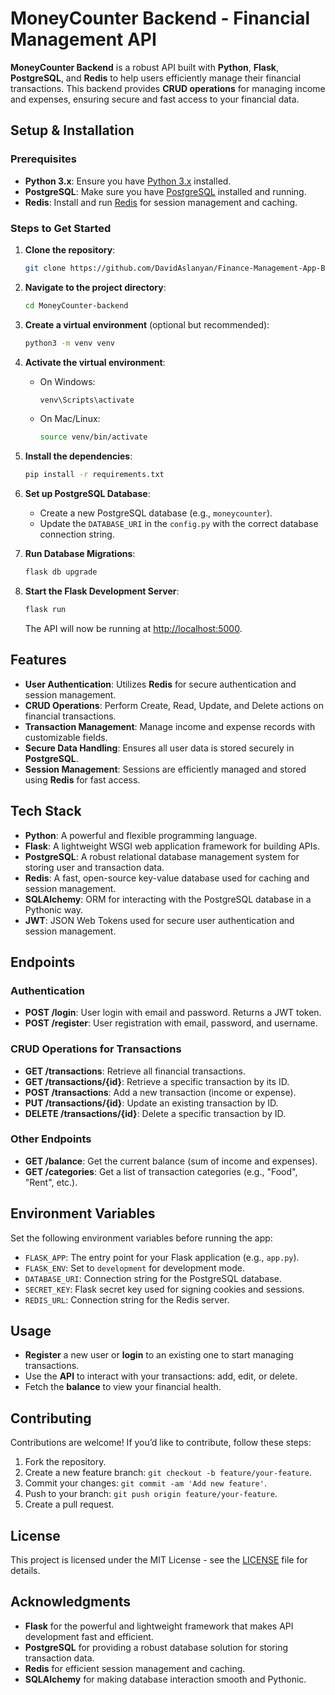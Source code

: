 # MoneyCounter Backend - Financial Management API

**MoneyCounter Backend** is a robust API built with **Python**, **Flask**, **PostgreSQL**, and **Redis** to help users efficiently manage their financial transactions. This backend provides **CRUD operations** for managing income and expenses, ensuring secure and fast access to your financial data.

## Setup & Installation

### Prerequisites

- **Python 3.x**: Ensure you have [Python 3.x](https://www.python.org/downloads/) installed.
- **PostgreSQL**: Make sure you have [PostgreSQL](https://www.postgresql.org/) installed and running.
- **Redis**: Install and run [Redis](https://redis.io/) for session management and caching.

### Steps to Get Started

1. **Clone the repository**:
    ```bash
    git clone https://github.com/DavidAslanyan/Finance-Management-App-Backend.git
    ```
2. **Navigate to the project directory**:
    ```bash
    cd MoneyCounter-backend
    ```

3. **Create a virtual environment** (optional but recommended):
    ```bash
    python3 -m venv venv
    ```

4. **Activate the virtual environment**:
    - On Windows:
        ```bash
        venv\Scripts\activate
        ```
    - On Mac/Linux:
        ```bash
        source venv/bin/activate
        ```

5. **Install the dependencies**:
    ```bash
    pip install -r requirements.txt
    ```

6. **Set up PostgreSQL Database**:
    - Create a new PostgreSQL database (e.g., `moneycounter`).
    - Update the `DATABASE_URI` in the `config.py` with the correct database connection string.

7. **Run Database Migrations**:
    ```bash
    flask db upgrade
    ```

8. **Start the Flask Development Server**:
    ```bash
    flask run
    ```

    The API will now be running at [http://localhost:5000](http://localhost:5000).


## Features

- **User Authentication**: Utilizes **Redis** for secure authentication and session management.
- **CRUD Operations**: Perform Create, Read, Update, and Delete actions on financial transactions.
- **Transaction Management**: Manage income and expense records with customizable fields.
- **Secure Data Handling**: Ensures all user data is stored securely in **PostgreSQL**.
- **Session Management**: Sessions are efficiently managed and stored using **Redis** for fast access.

## Tech Stack

- **Python**: A powerful and flexible programming language.
- **Flask**: A lightweight WSGI web application framework for building APIs.
- **PostgreSQL**: A robust relational database management system for storing user and transaction data.
- **Redis**: A fast, open-source key-value database used for caching and session management.
- **SQLAlchemy**: ORM for interacting with the PostgreSQL database in a Pythonic way.
- **JWT**: JSON Web Tokens used for secure user authentication and session management.

## Endpoints

### Authentication

- **POST /login**: User login with email and password. Returns a JWT token.
- **POST /register**: User registration with email, password, and username.

### CRUD Operations for Transactions

- **GET /transactions**: Retrieve all financial transactions.
- **GET /transactions/{id}**: Retrieve a specific transaction by its ID.
- **POST /transactions**: Add a new transaction (income or expense).
- **PUT /transactions/{id}**: Update an existing transaction by ID.
- **DELETE /transactions/{id}**: Delete a specific transaction by ID.

### Other Endpoints

- **GET /balance**: Get the current balance (sum of income and expenses).
- **GET /categories**: Get a list of transaction categories (e.g., "Food", "Rent", etc.).

## Environment Variables

Set the following environment variables before running the app:

- `FLASK_APP`: The entry point for your Flask application (e.g., `app.py`).
- `FLASK_ENV`: Set to `development` for development mode.
- `DATABASE_URI`: Connection string for the PostgreSQL database.
- `SECRET_KEY`: Flask secret key used for signing cookies and sessions.
- `REDIS_URL`: Connection string for the Redis server.

## Usage

- **Register** a new user or **login** to an existing one to start managing transactions.
- Use the **API** to interact with your transactions: add, edit, or delete.
- Fetch the **balance** to view your financial health.

## Contributing

Contributions are welcome! If you’d like to contribute, follow these steps:

1. Fork the repository.
2. Create a new feature branch: `git checkout -b feature/your-feature`.
3. Commit your changes: `git commit -am 'Add new feature'`.
4. Push to your branch: `git push origin feature/your-feature`.
5. Create a pull request.

## License

This project is licensed under the MIT License - see the [LICENSE](LICENSE) file for details.

## Acknowledgments

- **Flask** for the powerful and lightweight framework that makes API development fast and efficient.
- **PostgreSQL** for providing a robust database solution for storing transaction data.
- **Redis** for efficient session management and caching.
- **SQLAlchemy** for making database interaction smooth and Pythonic.

